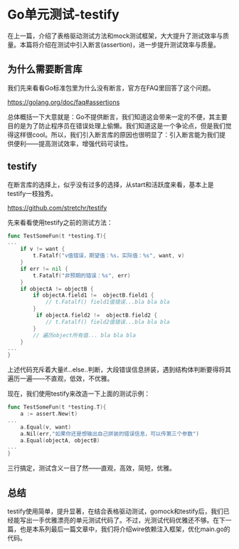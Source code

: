 # Go单元测试-testify

在上一篇，介绍了表格驱动测试方法和mock测试框架，大大提升了测试效率与质量。本篇将介绍在测试中引入断言(assertion)，进一步提升测试效率与质量。

## 为什么需要断言库

我们先来看看Go标准包里为什么没有断言，官方在FAQ里回答了这个问题。

https://golang.org/doc/faq#assertions

总体概括一下大意就是：Go不提供断言，我们知道这会带来一定的不便，其主要目的是为了防止程序员在错误处理上偷懒。我们知道这是一个争论点，但是我们觉得这样很cool。所以，我们引入断言库的原因也很明显了：引入断言能为我们提供便利——提高测试效率，增强代码可读性。

## testify

在断言库的选择上，似乎没有过多的选择，从start和活跃度来看，基本上是testify一枝独秀。

https://github.com/stretchr/testify

先来看看使用testify之前的测试方法：

```go
func TestSomeFun(t *testing.T){
...
    if v != want {
        t.Fatalf("v值错误，期望值：%s，实际值：%s", want, v)
    }
    if err != nil {
        t.Fatalf("非预期的错误：%s", err)
    }
    if objectA != objectB {
        if objectA.field1 !=  objectB.field1 {
            // t.Fatalf() field1值错误...bla bla bla
        }
         if objectA.field2 !=  objectB.field2 {
            // t.Fatalf() field2值错误...bla bla bla
        }
        // 遍历object所有值... bla bla bla
    }
...
}
```

上述代码充斥着大量if...else..判断，大段错误信息拼装，遇到结构体判断要得将其遍历一遍——不直观，低效，不优雅。

现在，我们使用testify来改造一下上面的测试示例：

```go
func TestSomeFun(t *testing.T){
    a := assert.New(t)
...
    a.Equal(v, want)
    a.Nil(err,"如果你还是想输出自己拼装的错误信息，可以传第三个参数")
    a.Equal(objectA, objectB)
...
}
```

三行搞定，测试含义一目了然——直观，高效，简短，优雅。

## 总结

testify使用简单，提升显著，在结合表格驱动测试，gomock和testify后，我们已经能写出一手优雅漂亮的单元测试代码了。不过，光测试代码优雅还不够。在下一篇，也是本系列最后一篇文章中，我们将介绍wire依赖注入框架，优化main.go的代码。


